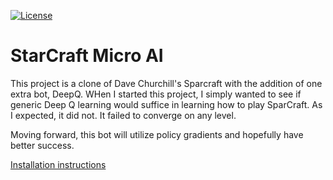 [![License](https://img.shields.io/github/license/mashape/apistatus.svg)](LICENSE)
# StarCraft Micro AI

This project is a clone of Dave Churchill's Sparcraft with the addition of one extra bot, DeepQ. WHen I started this project, I simply wanted to see if generic Deep Q learning would suffice in learning how to play SparCraft. As I expected, it did not. It failed to converge on any level. 

Moving forward, this bot will utilize policy gradients and hopefully have better success. 

[Installation instructions](https://github.com/TuringsEgo/deepcraft/blob/master/INSTALL.md)
